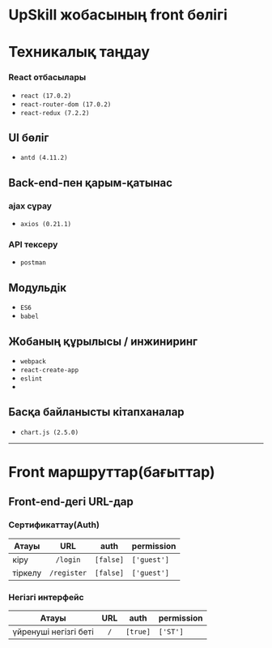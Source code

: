 # UpSkill жобасының front бөлігі

# Техникалық таңдау

### React отбасылары

- `react (17.0.2)`
- `react-router-dom (17.0.2)`
- `react-redux (7.2.2)`

## UI бөліг

- `antd (4.11.2)`

## Back-end-пен қарым-қатынас

### ajax сұрау

- `axios (0.21.1)`

### API тексеру

- `postman`

## Модульдік

- `ES6`
- `babel`

## Жобаның құрылысы / инжиниринг

- `webpack`
- `react-create-app`
- `eslint`
- 

## Басқа байланысты кітапханалар

- `chart.js (2.5.0)`

---

# Front маршруттар(бағыттар)

## Front-end-дегі URL-дар

### Сертификаттау(Auth)

| Атауы   |     URL     |   auth    | permission  |
| ------- | :---------: | :-------: | ----------- |
| кіру    |  `/login`   | `[false]` | `['guest']` |
| тіркелу | `/register` | `[false]` | `['guest']` |

### Негізгі интерфейс

| Атауы                 | URL |   auth   | permission |
| --------------------- | :-: | :------: | ---------- |
| үйренуші негізгі беті | `/` | `[true]` | `['ST']`   |
